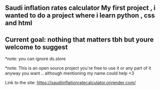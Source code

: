 Saudi inflation rates calculator
My first project , i wanted to do a project where i learn python , css and html 
--
Current goal: nothing that matters tbh but youre welcome to suggest
--
*note: you can ignore ds.store

*note: This is an open source project you're free to use it or any part of it anyway you want .. although mentioning my name could help <3

Link to the site: https://saudiinflationratecalculator.onrender.com/
